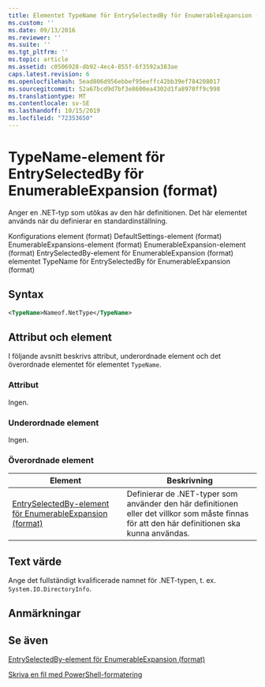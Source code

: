```yaml
---
title: Elementet TypeName för EntrySelectedBy för EnumerableExpansion (format) | Microsoft Docs
ms.custom: ''
ms.date: 09/13/2016
ms.reviewer: ''
ms.suite: ''
ms.tgt_pltfrm: ''
ms.topic: article
ms.assetid: c0506928-db92-4ec4-855f-6f3592a383ae
caps.latest.revision: 6
ms.openlocfilehash: 5ead806d956ebbef95eeffc42bb39ef784208017
ms.sourcegitcommit: 52a67bcd9d7bf3e8600ea4302d1fa8970ff9c998
ms.translationtype: MT
ms.contentlocale: sv-SE
ms.lasthandoff: 10/15/2019
ms.locfileid: "72353650"
---
```

# <a name="typename-element-for-entryselectedby-for-enumerableexpansion-format"></a>TypeName-element för EntrySelectedBy för EnumerableExpansion (format)

Anger en .NET-typ som utökas av den här definitionen. Det här elementet används när du definierar en standardinställning.

Konfigurations element (format) DefaultSettings-element (format) EnumerableExpansions-element (format) EnumerableExpansion-element (format) EntrySelectedBy-element för EnumerableExpansion (format) elementet TypeName för EntrySelectedBy för EnumerableExpansion (format)

## <a name="syntax"></a>Syntax

```xml
<TypeName>Nameof.NetType</TypeName>

```

## <a name="attributes-and-elements"></a>Attribut och element

I följande avsnitt beskrivs attribut, underordnade element och det överordnade elementet för elementet `TypeName`.

### <a name="attributes"></a>Attribut

Ingen.

### <a name="child-elements"></a>Underordnade element

Ingen.

### <a name="parent-elements"></a>Överordnade element

|Element|Beskrivning|
|-------------|-----------------|
|[EntrySelectedBy-element för EnumerableExpansion (format)](./entryselectedby-element-for-enumerableexpansion-format.md)|Definierar de .NET-typer som använder den här definitionen eller det villkor som måste finnas för att den här definitionen ska kunna användas.|

## <a name="text-value"></a>Text värde

Ange det fullständigt kvalificerade namnet för .NET-typen, t. ex. `System.IO.DirectoryInfo`.

## <a name="remarks"></a>Anmärkningar

## <a name="see-also"></a>Se även

[EntrySelectedBy-element för EnumerableExpansion (format)](./entryselectedby-element-for-enumerableexpansion-format.md)

[Skriva en fil med PowerShell-formatering](./writing-a-powershell-formatting-file.md)
